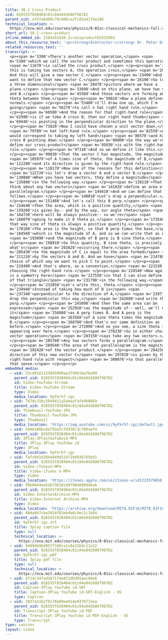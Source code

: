 ```yaml
---
title: 30.2 Cross Product
uid: 826555f838404c01c04a942686f96782
parent_uid: efd7a8409c70c666ca2fc83a417da186
technical_location: >-
  https://ocw.mit.edu/courses/physics/8-01sc-classical-mechanics-fall-2016/week-10-rotational-motion/30.2-cross-product/30.2-cross-product
short_url: 30.2-cross-product
inline_embed_id: 2284341430.2crossproduct65325993
about_this_resource_text: '<p><strong>Instructor:</strong> Dr. Peter Dourmashkin</p>'
related_resources_text: ''
transcript: >-
  <p><span m='3390'>There's another vector operation,</span> <span
  m='5380'>which we call the vector product and sometimes this operation</span>
  <span m='11670'>is called the cross product.</span> </p><p><span m='14310'>And
  this is taking two vectors A, the operation cross,</span> <span m='20100'>B.
  And this will give a new vector C.</span> </p><p><span m='23490'>And now we
  want to define that new vector C.</span> </p><p><span m='26190'>So let's draw
  a three dimensional</span> <span m='28470'>picture where we have a
  plane.</span> </p><p><span m='33890'>And on this plane, we have two vectors A
  and B.</span> </p><p><span m='45560'>And those vectors are forming an angle
  theta between them.</span> </p><p><span m='50010'>Now a plane defines two unit
  normals.</span> </p><p><span m='53480'>I'll draw one up, which I'm
  going</span> <span m='56270'>to call n hat right hand rule.</span>
  </p><p><span m='60500'>And the reason for that right-hand rule</span> <span
  m='62990'>is if we take A cross B, then our right hand thumb</span> <span
  m='69440'>is pointing in the perpendicular direction to the plane.</span>
  </p><p><span m='73820'>Now I could have chosen a unit vector down,</span>
  <span m='79789'>n hat left-hand rule.</span> </p><p><span m='82550'>And this
  would correspond to taking my left hand</span> <span m='86570'>and having A
  cross B pointing down.</span> </p><p><span m='90800'>So the way we're going to
  define our cross-product</span> <span m='95030'>is with the right-hand
  rule.</span> </p><p><span m='97310'>And so we define it like this.</span>
  </p><p><span m='99830'>That the vector C has magnitude, the magnitude</span>
  <span m='105979'>of A times sine of theta, the magnitude of B,</span> <span
  m='112280'>and its direction is given by the right-hand rule.</span>
  </p><p><span m='118170'>Now one of the reasons for this definition</span>
  <span m='122720'>is let's draw a vector A and a vector B.</span> </p><p><span
  m='130880'>When you have two vectors, they define a magnitude</span> <span
  m='135890'>in the following way.</span> </p><p><span m='138110'>That we can
  think about any two vectors</span> <span m='141020'>define an area of a
  parallelogram.</span> </p><p><span m='144410'>And we can define that area as
  follows.</span> </p><p><span m='148010'>Let's drop a perpendicular.</span>
  </p><p><span m='151460'>And let's call this B perp.</span> </p><p><span
  m='154640'>Then the area, which is a positive quantity,</span> <span
  m='159260'>is given by-- and by the way, our angle theta</span> <span
  m='164720'>here will be always positive-- so we're</span> <span
  m='168079'>going to make it 0 theta pi.</span> </p><p><span m='173540'>And
  that way sine of theta is always a positive quantity.</span> </p><p><span
  m='178160'>The area is the height, so that B perp times the base,</span> <span
  m='184560'>which is the magnitude of A, and so we can write that as A,</span>
  <span m='193090'>and the magnitude of B perp is B sine theta.</span>
  </p><p><span m='198910'>So this quantity, B sine theta, is precisely
  what's</span> <span m='203829'>occurring there.</span> </p><p><span
  m='205430'>So the magnitude of C is equal to the area formed</span> <span
  m='211210'>by the vectors A and B. And we have</span> <span m='214780'>a
  choice of which way we want to pick C to point.</span> </p><p><span
  m='219490'>And that's where, as a convention,</span> <span m='221530'>we're
  choosing the right-hand rule.</span> </p><p><span m='224540'>Now again, there
  is a symmetry here</span> <span m='227550'>in that I can also define the area
  of that triangle</span> <span m='231790'>in the following way.</span>
  </p><p><span m='232850'>Let's write this, theta.</span> </p><p><span
  m='234940'>Instead of taking how much of B is</span> <span
  m='237340'>perpendicular to the direction of A,</span> <span m='239770'>let's
  drop the perpendicular this way,</span> <span m='242680'>and write that as a
  perp.</span> </p><p><span m='245890'>And then the same area can be
  expressed</span> <span m='252910'>as the magnitude of-- well, we'll express
  it</span> <span m='256980'>as A perp times B. And A perp is the
  magnitude</span> <span m='263560'>of A sine theta times the magnitude of
  B.</span> </p><p><span m='268780'>And that's our same definition as
  before.</span> </p><p><span m='272090'>And so you see, a sine theta is
  appearing over here.</span> </p><p><span m='278230'>So in either choice, our
  vector operation</span> <span m='283150'>says take any two vectors.</span>
  </p><p><span m='285760'>Any two vectors forms a parallelogram.</span>
  </p><p><span m='289540'>The area of that parallelogram is the magnitude</span>
  <span m='292420'>of the vector product.</span> </p><p><span m='294250'>And the
  direction of this new vector C</span> <span m='297820'>is given by the
  right-hand rule with respect</span> <span m='300070'>to that parallelogram in
  that sense.</span> </p><p></p>
embedded_media:
  - uid: 33cd9181223045999ae2f99610a7be89
    parent_uid: 826555f838404c01c04a942686f96782
    id: Video-YouTube-Stream
    title: Video-YouTube-Stream
    type: Video
    media_location: 9yFkrh7-igc
  - uid: 7d7dc316c29d4411a5abaafafe9688b9
    parent_uid: 826555f838404c01c04a942686f96782
    id: Thumbnail-YouTube-JPG
    title: Thumbnail-YouTube-JPG
    type: Thumbnail
    media_location: 'https://img.youtube.com/vi/9yFkrh7-igc/default.jpg'
  - uid: e94b106bc6e793a3cfdd30c3cf00aef4
    parent_uid: 826555f838404c01c04a942686f96782
    id: 3Play-3PlayYouTubeid-MP4
    title: 3Play-3Play YouTube id
    type: 3Play
    media_location: 9yFkrh7-igc
  - uid: fafc041d384a849d519719d936765bd1
    parent_uid: 826555f838404c01c04a942686f96782
    id: Video-iTunesU-MP4
    title: Video-iTunes U-MP4
    type: Video
    media_location: 'https://itunes.apple.com/us/itunes-u/id1223579658'
  - uid: 99b8d44ee51673610149f984090d4ba6
    parent_uid: 826555f838404c01c04a942686f96782
    id: Video-InternetArchive-MP4
    title: Video-Internet Archive-MP4
    type: Video
    media_location: 'https://archive.org/download/MIT8.01F16/MIT8_01F16_L30v02_360p.mp4'
  - uid: 48da9b7cbe3924f03eb4b8c9ec1c10d4
    parent_uid: 826555f838404c01c04a942686f96782
    id: 9yFkrh7-igc.srt
    title: 3play caption file
    type: null
    technical_location: >-
      https://ocw.mit.edu/courses/physics/8-01sc-classical-mechanics-fall-2016/week-10-rotational-motion/30.2-cross-product/30.2-cross-product/9yFkrh7-igc.srt
  - uid: 9499db96d05ff160ca1c0a31b9c11a32
    parent_uid: 826555f838404c01c04a942686f96782
    id: 9yFkrh7-igc.pdf
    title: 3play pdf file
    type: null
    technical_location: >-
      https://ocw.mit.edu/courses/physics/8-01sc-classical-mechanics-fall-2016/week-10-rotational-motion/30.2-cross-product/30.2-cross-product/9yFkrh7-igc.pdf
  - uid: 4714c347ad26717de8f2dbd85aac9de6
    parent_uid: 826555f838404c01c04a942686f96782
    id: Caption-3Play YouTube id-SRT
    title: Caption-3Play YouTube id-SRT-English - US
    type: Caption
  - uid: 38372e1b2f9178e09ee614e9376f14aa
    parent_uid: 826555f838404c01c04a942686f96782
    id: Transcript-3Play YouTube id-PDF
    title: Transcript-3Play YouTube id-PDF-English - US
    type: Transcript
type: courses
layout: video
---
```

